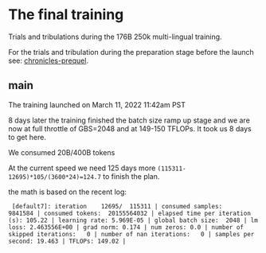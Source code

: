 # The final training

Trials and tribulations during the 176B 250k multi-lingual training.

For the trials and tribulation during the preparation stage before the launch  see: [chronicles-prequel](chronicles-prequel.md).

## main

The training launched on March 11, 2022 11:42am PST

8 days later the training finished the batch size ramp up stage and we are now at full throttle of GBS=2048 and at 149-150 TFLOPs. It took us 8 days to get here.

We consumed 20B/400B tokens

At the current speed we need 125 days more `(115311-12695)*105/(3600*24)=124.7` to finish the plan.

the math is based on the recent log:

```
 [default7]: iteration    12695/  115311 | consumed samples:      9841584 | consumed tokens:  20155564032 | elapsed time per iteration (s): 105.22 | learning rate: 5.969E-05 | global batch size:  2048 | lm loss: 2.463556E+00 | grad norm: 0.174 | num zeros: 0.0 | number of skipped iterations:   0 | number of nan iterations:   0 | samples per second: 19.463 | TFLOPs: 149.02 |
```

